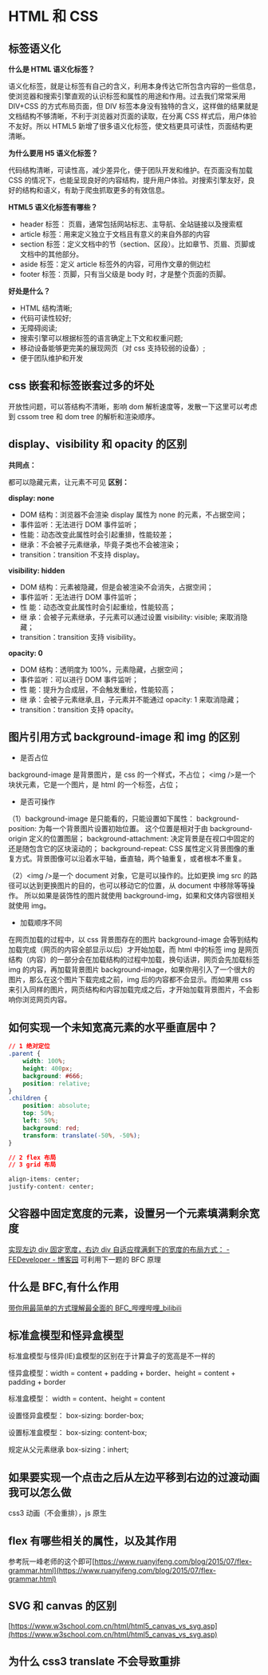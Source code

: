 # HTML 和 CSS

## 标签语义化

**什么是 HTML 语义化标签？**

语义化标签，就是让标签有自己的含义，利用本身传达它所包含内容的一些信息，使浏览器和搜索引擎直观的认识标签和属性的用途和作用。过去我们常常采用 DIV+CSS 的方式布局页面，但 DIV 标签本身没有独特的含义，这样做的结果就是文档结构不够清晰，不利于浏览器对页面的读取，在分离 CSS 样式后，用户体验不友好。所以
HTML5 新增了很多语义化标签，使文档更具可读性，页面结构更清晰。

**为什么要用 H5 语义化标签？**

代码结构清晰，可读性高，减少差异化，便于团队开发和维护。在页面没有加载 CSS 的情况下，也能呈现良好的内容结构，提升用户体验。对搜索引擎友好，良好的结构和语义，有助于爬虫抓取更多的有效信息。

**HTML5 语义化标签有哪些？**

- header 标签： 页眉，通常包括网站标志、主导航、全站链接以及搜索框
- article 标签：用来定义独立于文档且有意义的来自外部的内容
- section 标签：定义文档中的节（section、区段）。比如章节、页眉、页脚或文档中的其他部分。
- aside 标签：定义 article 标签外的内容，可用作文章的侧边栏
- footer 标签：页脚，只有当父级是 body 时，才是整个页面的页脚。

**好处是什么？**

- HTML 结构清晰;
- 代码可读性较好;
- 无障碍阅读;
- 搜索引擎可以根据标签的语言确定上下文和权重问题;
- 移动设备能够更完美的展现网页（对 css 支持较弱的设备）;
- 便于团队维护和开发

## css 嵌套和标签嵌套过多的坏处

开放性问题，可以答结构不清晰，影响 dom 解析速度等，发散一下这里可以考虑到 cssom tree 和 dom tree 的解析和渲染顺序。

## display、visibility 和 opacity 的区别

**共同点：**

都可以隐藏元素，让元素不可见
**区别：**

**display: none**
 - DOM 结构：浏览器不会渲染 display 属性为 none 的元素，不占据空间；
 - 事件监听：无法进行 DOM 事件监听；
 - 性能：动态改变此属性时会引起重排，性能较差；
 - 继承：不会被子元素继承，毕竟子类也不会被渲染；
 - transition：transition 不支持 display。

**visibility: hidden**
 - DOM 结构：元素被隐藏，但是会被渲染不会消失，占据空间；
 - 事件监听：无法进行 DOM 事件监听；
 - 性 能：动态改变此属性时会引起重绘，性能较高；
 - 继 承：会被子元素继承，子元素可以通过设置 visibility: visible; 来取消隐藏；
 - transition：transition 支持 visibility。

**opacity: 0**
 - DOM 结构：透明度为 100%，元素隐藏，占据空间；
 - 事件监听：可以进行 DOM 事件监听；
 - 性 能：提升为合成层，不会触发重绘，性能较高；
 - 继 承：会被子元素继承,且，子元素并不能通过 opacity: 1 来取消隐藏；
 - transition：transition 支持 opacity。

## 图片引用方式 background-image 和 img 的区别

- 是否占位

background-image 是背景图片，是 css 的一个样式，不占位；
\<img />是一个块状元素，它是一个图片，是 html 的一个标签，占位；

- 是否可操作

（1）background-image 是只能看的，只能设置如下属性：
background-position: 为每一个背景图片设置初始位置。 这个位置是相对于由 background-origin 定义的位置图层；
background-attachment: 决定背景是在视口中固定的还是随包含它的区块滚动的；
background-repeat: CSS 属性定义背景图像的重复方式。背景图像可以沿着水平轴，垂直轴，两个轴重复，或者根本不重复。

（2）\<img />是一个 document 对象，它是可以操作的。比如更换 img src 的路径可以达到更换图片的目的，也可以移动它的位置，从 document 中移除等等操作。
所以如果是装饰性的图片就使用 background-img，如果和文体内容很相关就使用 img。

- 加载顺序不同

在网页加载的过程中，以 css 背景图存在的图片 background-image 会等到结构加载完成（网页的内容全部显示以后）才开始加载，而 html 中的标签 img 是网页结构（内容）的一部分会在加载结构的过程中加载，换句话讲，网页会先加载标签 img 的内容，再加载背景图片 background-image，如果你用引入了一个很大的图片，那么在这个图片下载完成之前，img 后的内容都不会显示。而如果用 css 来引入同样的图片，网页结构和内容加载完成之后，才开始加载背景图片，不会影响你浏览网页内容。

## 如何实现一个未知宽高元素的水平垂直居中？

```css
// 1 绝对定位
.parent {
	width: 100%;
	height: 400px;
	background: #666;
	position: relative;
}
.children {
	position: absolute;
	top: 50%;
	left: 50%;
	background: red;
	transform: translate(-50%, -50%);
}

// 2 flex 布局
// 3 grid 布局

align-items: center;
justify-content: center;
```

## 父容器中固定宽度的元素，设置另一个元素填满剩余宽度

[实现左边 div 固定宽度，右边 div 自适应撑满剩下的宽度的布局方式： - FEDeveloper - 博客园](https://www.cnblogs.com/yzhihao/p/6513022.html) 可利用下一题的 BFC 原理

## 什么是 BFC,有什么作用

[带你用最简单的方式理解最全面的 BFC\_哔哩哔哩\_bilibili](https://www.bilibili.com/video/BV1aZ4y1M7gW/?spm_id_from=333.788.recommend_more_video.6)

## 标准盒模型和怪异盒模型

标准盒模型与怪异(IE)盒模型的区别在于计算盒子的宽高是不一样的

怪异盒模型：width = content + padding + border、height = content + padding + border

标准盒模型： width = content、height = content

设置怪异盒模型： box-sizing: border-box;

设置标准盒模型： box-sizing: content-box;

规定从父元素继承 box-sizing：inhert;

## 如果要实现一个点击之后从左边平移到右边的过渡动画我可以怎么做

css3 动画（不会重排），js 原生

## flex 有哪些相关的属性，以及其作用

参考阮一峰老师的这个即可[https://www.ruanyifeng.com/blog/2015/07/flex-grammar.html](https://www.ruanyifeng.com/blog/2015/07/flex-grammar.html)

## SVG 和 canvas 的区别

[https://www.w3school.com.cn/html/html5_canvas_vs_svg.asp](https://www.w3school.com.cn/html/html5_canvas_vs_svg.asp)

## 为什么 css3 translate 不会导致重排
